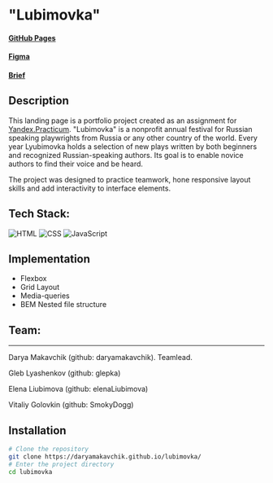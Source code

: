 # "Lubimovka" # 

#### [GitHub Pages](https://daryamakavchik.github.io/lubimovka/)
#### [Figma](https://www.figma.com/file/DEeW2FE3pJiQ407zqx4C9B/Lubimovka?type=design&node-id=0-1&mode=design&t=VUfoTzCNnLYc7mOG-0) 
#### [Brief](https://www.notion.so/pr-page-e5b5de2020da43f6a708b5e01f650bd8)

## Description
This landing page is a portfolio project created as an assignment for [Yandex.Practicum](https://practicum.yandex.com/web/ "Web Development Program"). 
"Lubimovka" is a nonprofit annual festival for Russian speaking playwrights from Russia or any other country of the world. Every year Lyubimovka holds a selection of new plays written by both beginners and recognized Russian-speaking authors. Its goal is to enable novice authors to find their voice and be heard.

The project was designed to practice teamwork, hone responsive layout skills and add interactivity to interface elements.

## Tech Stack:
![HTML](https://img.shields.io/badge/html5-%23E34F26.svg?style=for-the-badge&logo=html5&logoColor=white)
![CSS](https://img.shields.io/badge/css3-%231572B6.svg?style=for-the-badge&logo=css3&logoColor=white)
![JavaScript](https://img.shields.io/badge/JavaScript-F7DF1E?style=for-the-badge&logo=javascript&logoColor=black)

## Implementation

- Flexbox
- Grid Layout
- Media-queries
- BEM Nested file structure

## Team: 
----------------------------
Darya Makavchik (github: daryamakavchik). Teamlead. 

Gleb Lyashenkov (github: glepka)

Elena Liubimova (github: elenaLiubimova)

Vitaliy Golovkin (github: SmokyDogg)

## Installation

```bash
# Clone the repository
git clone https://daryamakavchik.github.io/lubimovka/
# Enter the project directory
cd lubimovka
```

